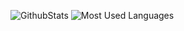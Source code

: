 ![GithubStats](https://github-readme-stats.vercel.app/api?username=Lihenghu&show_icons=true&theme=dark&count_private=true)
![Most Used Languages](https://github-readme-stats.vercel.app/api/top-langs/?username=Lihenghu&theme=dark&layout=compact)

